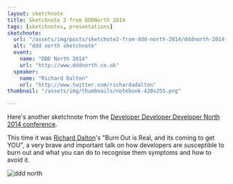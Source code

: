 ```yaml
---
layout: sketchnote
title: Sketchnote 2 from DDDNorth 2014
tags: [sketchnotes, presentations]
sketchnote:
  url: "/assets/img/posts/sketchote2-from-ddd-north-2014/dddnorth-2014-burn-out-talk-vanilla-lofi.png"
  alt: "ddd north sketchnote"
  event:
    name: "DDD North 2014"
    url: "http://www.dddnorth.co.uk"
  speaker:
    name: "Richard Dalton"
    url: "http://www.twitter.com/richardadalton"
thumbnail: "/assets/img/thumbnails/notebook-420x255.png"

---
```


Here's another sketchnote from the <a href="http://www.dddnorth.co.uk/">Developer Developer Developer North
2014 conference</a>.

This time it was [Richard Dalton](http://www.twitter.com/richardadalton)'s
"Burn Out is Real, and its coming to get YOU", a very brave and important talk
on how developers are susceptible to burn out and what you can do to recognise
them symptoms and how to avoid it.

![ddd north](/assets/img/posts/sketchote2-from-ddd-north-2014/session-summary.png)
